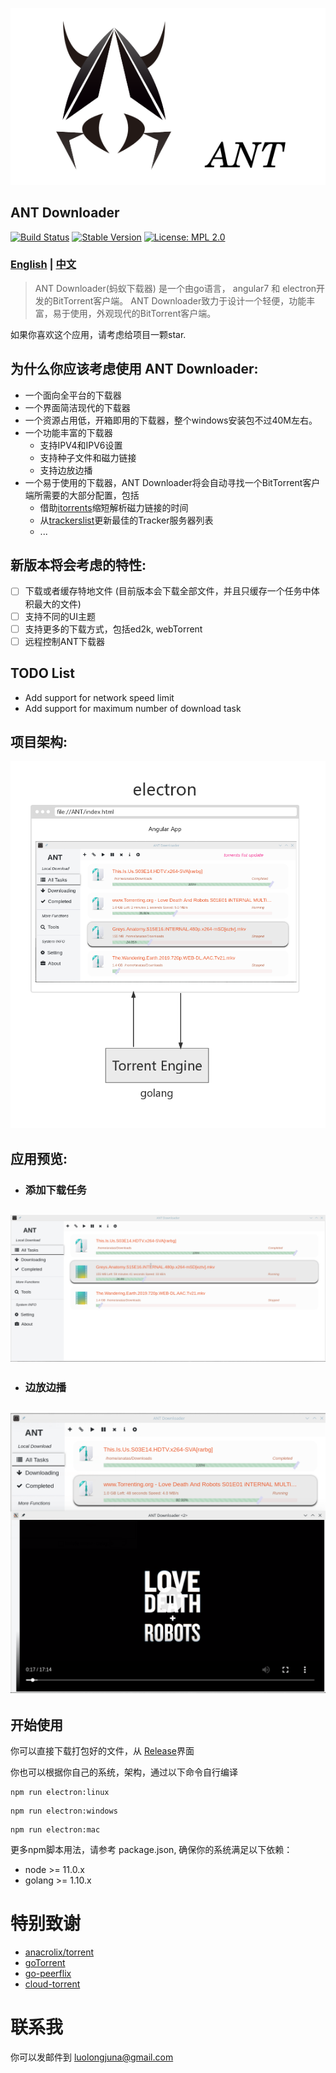 
![](./src/assets/READEME/logoAndID.png)

## ANT Downloader

[![Build Status](https://travis-ci.com/anatasluo/ant.svg?branch=master)](https://travis-ci.com/anatasluo/ant)
[![Stable Version](https://img.shields.io/badge/version-1.3.6-blueviolet.svg)](https://img.shields.io/badge/version-1.1.0-blueviolet.svg)
[![License: MPL 2.0](https://img.shields.io/badge/License-MPL%202.0-brightgreen.svg)](https://opensource.org/licenses/MPL-2.0)

### [English](README.md) | [中文](README_zh.md)

> ANT Downloader(蚂蚁下载器) 是一个由go语言， angular7 和 electron开发的BitTorrent客户端。 ANT Downloader致力于设计一个轻便，功能丰富，易于使用，外观现代的BitTorrent客户端。

如果你喜欢这个应用，请考虑给项目一颗star.

## 为什么你应该考虑使用 ANT Downloader:
- 一个面向全平台的下载器
- 一个界面简洁现代的下载器
- 一个资源占用低，开箱即用的下载器，整个windows安装包不过40M左右。
- 一个功能丰富的下载器
  - 支持IPV4和IPV6设置
  - 支持种子文件和磁力链接
  - 支持边放边播
- 一个易于使用的下载器，ANT Downloader将会自动寻找一个BitTorrent客户端所需要的大部分配置，包括
  - 借助[itorrents](https://itorrents.org/)缩短解析磁力链接的时间
  - 从[trackerslist](https://github.com/ngosang/trackerslist)更新最佳的Tracker服务器列表
  - ...

## 新版本将会考虑的特性:
- [ ] 下载或者缓存特地文件 (目前版本会下载全部文件，并且只缓存一个任务中体积最大的文件)
- [ ] 支持不同的UI主题
- [ ] 支持更多的下载方式，包括ed2k, webTorrent
- [ ] 远程控制ANT下载器

## TODO List
- Add support for network speed limit
- Add support for maximum number of download task

## 项目架构:
![](./src/assets/READEME/architecture.jpg)

## 应用预览:
+ ### 添加下载任务
![](./src/assets/READEME/task.gif)
--------------

+ ### 边放边播
![](./src/assets/READEME/steaming.png)
--------------

## 开始使用

你可以直接下载打包好的文件，从 [Release](https://github.com/anatasluo/ant/releases)界面

你也可以根据你自己的系统，架构，通过以下命令自行编译
```
npm run electron:linux
```

```
npm run electron:windows
```

```
npm run electron:mac
```

更多npm脚本用法，请参考 package.json, 确保你的系统满足以下依赖：
+ node >= 11.0.x
+ golang >= 1.10.x

# 特别致谢

+ [anacrolix/torrent](https://github.com/anacrolix/torrent)
+ [goTorrent](https://github.com/deranjer/goTorrent)
+ [go-peerflix](https://github.com/Sioro-Neoku/go-peerflix)
+ [cloud-torrent](https://github.com/jpillora/cloud-torrent)

# 联系我
你可以发邮件到 luolongjuna@gmail.com
